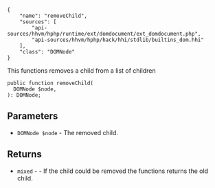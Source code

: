 ``` yamlmeta
{
    "name": "removeChild",
    "sources": [
        "api-sources/hhvm/hphp/runtime/ext/domdocument/ext_domdocument.php",
        "api-sources/hhvm/hphp/hack/hhi/stdlib/builtins_dom.hhi"
    ],
    "class": "DOMNode"
}
```




This functions removes a child from a list of children




``` Hack
public function removeChild(
  DOMNode $node,
): DOMNode;
```




## Parameters




+ ` DOMNode $node ` - The removed child.




## Returns




* ` mixed ` - - If the child could be removed the functions returns the
  old child.
<!-- HHAPIDOC -->
